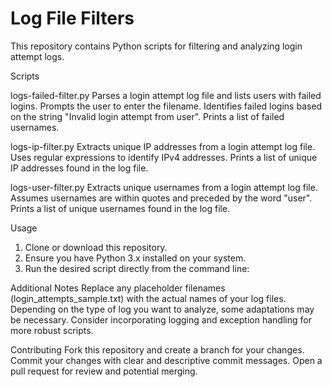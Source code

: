 # Log File Filters 

This repository contains Python scripts for filtering and analyzing login attempt logs. 

Scripts 

logs-failed-filter.py 
  Parses a login attempt log file and lists users with failed logins. 
  Prompts the user to enter the filename. 
  Identifies failed logins based on the string "Invalid login attempt from user". 
  Prints a list of failed usernames. 

logs-ip-filter.py
  Extracts unique IP addresses from a login attempt log file. 
  Uses regular expressions to identify IPv4 addresses. 
  Prints a list of unique IP addresses found in the log file. 

logs-user-filter.py
  Extracts unique usernames from a login attempt log file. 
  Assumes usernames are within quotes and preceded by the word "user". 
  Prints a list of unique usernames found in the log file. 

Usage
1.	Clone or download this repository. 
2.	Ensure you have Python 3.x installed on your system. 
3.	Run the desired script directly from the command line: 

Additional Notes 
Replace any placeholder filenames (login_attempts_sample.txt) with the actual names of your log files. 
Depending on the type of log you want to analyze, some adaptations may be necessary. 
Consider incorporating logging and exception handling for more robust scripts. 

Contributing 
Fork this repository and create a branch for your changes. 
Commit your changes with clear and descriptive commit messages. 
Open a pull request for review and potential merging. 
